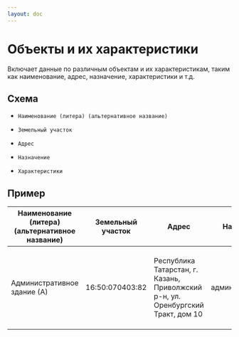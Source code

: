 ```yaml
---
layout: doc
---
```


# Объекты и их характеристики
Включает данные по различным объектам и их характеристикам, таким как наименование, адрес, назначение, характеристики и т.д.

## Схема

* `Наименование (литера) (альтернативное название)`

* `Земельный участок`

* `Адрес`

* `Назначение`

* `Характеристики`

## Пример

Наименование (литера) (альтернативное название) | Земельный участок | Адрес | Назначение | Характеристики
|--|--|--|--|--|
Административное здание (А) | 16:50:070403:82 | Республика Татарстан, г. Казань, Приволжский р-н, ул. Оренбургский Тракт, дом 10 | административное | общая площадь: 2142,80 кв.м, закрепленная площадь: 2532,60 кв.м, год постройки: 1979, количество этажей: 4
